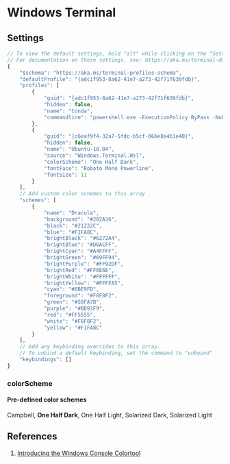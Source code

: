 # Windows Terminal

## Settings

```javascript
// To view the default settings, hold "alt" while clicking on the "Settings" button.
// For documentation on these settings, see: https://aka.ms/terminal-documentation
{
    "$schema": "https://aka.ms/terminal-profiles-schema",
    "defaultProfile": "{adc1f953-8a62-41e7-a273-42f71f639fdb}",
    "profiles": [
        {
            "guid": "{adc1f953-8a62-41e7-a273-42f71f639fdb}",
            "hidden": false,
            "name": "Conda",
            "commandline": "powershell.exe -ExecutionPolicy ByPass -NoExit -Command & 'conda\\shell\\condabin\\conda-hook.ps1' ; conda activate 'base'; cd ~ "
        },
        {
            "guid": "{c6eaf9f4-32a7-5fdc-b5cf-066e8a4b1e40}",
            "hidden": false,
            "name": "Ubuntu-18.04",
            "source": "Windows.Terminal.Wsl",
            "colorScheme": "One Half Dark",
            "fontFace": "Roboto Mono Powerline",
            "fontSize": 11
        }
    ],
    // Add custom color schemes to this array
    "schemes": [
        {
            "name": "Dracula",
            "background": "#282A36",
            "black": "#21222C",
            "blue": "#F1FA8C",
            "brightBlack": "#6272A4",
            "brightBlue": "#D6ACFF",
            "brightCyan": "#A4FFFF",
            "brightGreen": "#69FF94",
            "brightPurple": "#FF92DF",
            "brightRed": "#FF6E6E",
            "brightWhite": "#FFFFFF",
            "brightYellow": "#FFFFA5",
            "cyan": "#8BE9FD",
            "foreground": "#F8F8F2",
            "green": "#50FA7B",
            "purple": "#BD93F9",
            "red": "#FF5555",
            "white": "#F8F8F2",
            "yellow": "#F1FA8C"
        }
    ],
    // Add any keybinding overrides to this array.
    // To unbind a default keybinding, set the command to "unbound"
    "keybindings": []
}
```

### colorScheme

#### Pre-defined color schemes

Campbell, **One Half Dark**, One Half Light, Solarized Dark, Solarized Light

## References

1. [Introducing the Windows Console Colortool](https://devblogs.microsoft.com/commandline/introducing-the-windows-console-colortool/)

